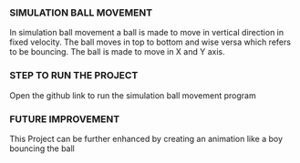 ### SIMULATION BALL MOVEMENT

In simulation ball movement a ball is made to move in vertical direction in fixed velocity. The ball moves in top to bottom and wise 
versa which refers to be bouncing. The ball is made to move in X and Y axis.

### STEP TO RUN THE PROJECT

Open the github link to run the simulation ball movement program

### FUTURE IMPROVEMENT

This Project can be further enhanced by creating an animation like a boy bouncing the ball
